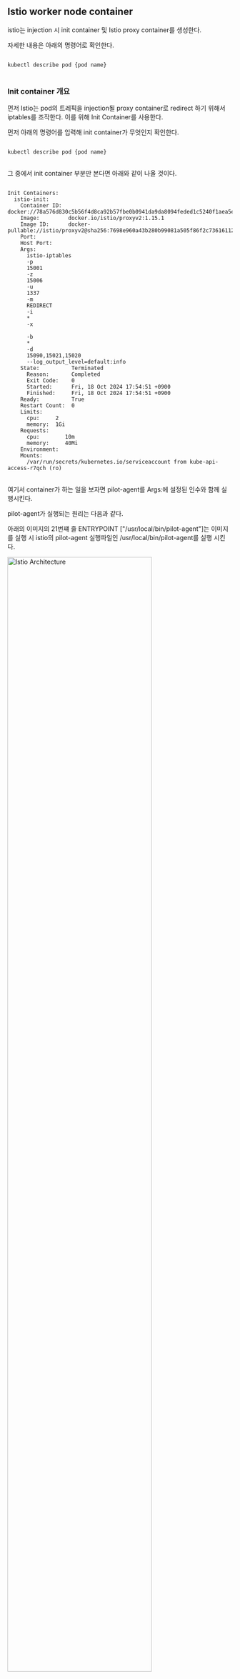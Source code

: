 
## Istio worker node container

istio는 injection 시 init container 및 Istio proxy container를 생성한다.

자세한 내용은 아래의 명령어로 확인한다.
<pre>
<code>
kubectl describe pod {pod name}
</code>
</pre>



### Init container 개요

먼저 Istio는 pod의 트레픽을 injection될 proxy container로 redirect 하기 위해서 iptables를 조작한다. 이를 위해 Init Container를 사용한다. 


먼저 아래의 명령어를 입력해 init container가 무엇인지 확인한다.

<pre>
<code>
kubectl describe pod {pod name}
</code>
</pre>

그 중에서 init container 부분만 본다면 아래와 같이 나올 것이다. 
<pre>
<code>
Init Containers:
  istio-init:
    Container ID:  docker://78a576d830c5b56f4d8ca92b57fbe0b0941da9da8094feded1c5240f1aea5ead
    Image:         docker.io/istio/proxyv2:1.15.1
    Image ID:      docker-pullable://istio/proxyv2@sha256:7698e960a43b280b99081a505f86f2c73616112a57f21a8a9b6ab91c5ce3a682
    Port:          <none>
    Host Port:     <none>
    Args:
      istio-iptables
      -p
      15001
      -z
      15006
      -u
      1337
      -m
      REDIRECT
      -i
      *
      -x

      -b
      *
      -d
      15090,15021,15020
      --log_output_level=default:info
    State:          Terminated
      Reason:       Completed
      Exit Code:    0
      Started:      Fri, 18 Oct 2024 17:54:51 +0900
      Finished:     Fri, 18 Oct 2024 17:54:51 +0900
    Ready:          True
    Restart Count:  0
    Limits:
      cpu:     2
      memory:  1Gi
    Requests:
      cpu:        10m
      memory:     40Mi
    Environment:  <none>
    Mounts:
      /var/run/secrets/kubernetes.io/serviceaccount from kube-api-access-r7qch (ro)
</code>
</pre>

여기서 container가 하는 일을 보자면 pilot-agent를 Args:에 설정된 인수와 함께 실행시킨다.

pilot-agent가 실행되는 원리는 다음과 같다.

아래의 이미지의 21번쨰 줄 ENTRYPOINT ["/usr/local/bin/pilot-agent"]는 이미지를 실행 시 istio의 pilot-agent 실행파일인 /usr/local/bin/pilot-agent를 실행 시킨다.

<img src="./image/istioproxyImage.png" alt="Istio Architecture" width="80%"/>



[인수에 대한 설명은 이 링크를 보면 된다.](https://istio.io/latest/docs/reference/commands/pilot-agent/#pilot-agent-istio-iptables)

pilot-agent istio-iptables는 실행이 완료되면 0을 리턴하여 종료하므로 Container도 종료된다.

나머지 내용은 아래를 참조하라

[Envoy Proxy가 Application Pod에 injection 되는 상세 과정 <- Automatic만 다룸](https://github.com/ByeongHunKim/cloudclub-istio-skyline/issues/12)

[Envoy Proxy가 어떻게 트래픽을 가로채는가?](https://github.com/ByeongHunKim/cloudclub-istio-skyline/issues/9)

[Iptables 개요 및 원리](https://github.com/ByeongHunKim/Cloudclub-istio-skyline/tree/main/members/opp-13/week4)

<br /><br />

### proxy container

Istio의 전반적인 구조는 다음과 같다.
<img src="https://istio-insider.mygraphql.com/en/latest/_images/istio-ports-components.drawio.svg" alt="Istio Architecture" width="100%"/>

[출처](https://istio-insider.mygraphql.com/en/latest/ch1-istio-arch/istio-ports-components.html)

#### Istio-proxy Container 안의 APP

위의 그림에서 보았듯이 Istio-proxy Container안에서는 Pilot agent, Envoy 두 개의 process가 실행된다.

Istio Sidecar Container의 ps 명령어 결과

<pre>
<code>
UID          PID    PPID  C STIME TTY          TIME CMD
istio-p+       1       0  0 08:55 ?        00:00:01 /usr/local/bin/pilot-agent proxy sidecar --domain default.svc.cluster.local --proxyLogLevel=warning --proxyComponentLogLevel=misc:error --log_output_level=default:info --concurrency 2
istio-p+      17       1  0 08:55 ?        00:00:09 /usr/local/bin/envoy -c etc/istio/proxy/envoy-rev.json --drain-time-s 45 --drain-strategy immediate --parent-shutdown-time-s 60 --local-address-ip-version v4 --file-flush-interval-msec 1000 --disable-hot-restart --log-format %Y-%m-%dT%T.%fZ.%l.envoy %n.%v -l warning --component-log-level misc:error --concurrency 2
istio-p+      46       0  0 09:27 pts/0    00:00:00 /bin/bash
istio-p+      69      46  0 10:44 pts/0    00:00:00 ps -ef
</code>
</pre>

pilot-agent, envoy APP은 둘 다 /usr/local/bin에 존재한다. 

이때 pilot-agent의 PID가 1인 이유는 이미지의 ENTRYPOINT가 /usr/local/bin/pilot-agent이기 때문이다. (init container, proxy container 둘 다 같은 이미지를 사용한다.)

Envoy는 PID 1 즉 pilot-agent proxy 명령어에 의하여 실행되었다.

[Istio 시스템이 노출하는 포트에 대한 정보](https://www.anyflow.net/sw-engineer/istio-internals-by-port)

[istio agent 인수에 대한 정보](https://istio.io/latest/docs/reference/commands/pilot-agent/#pilot-agent-proxy)

istio-proxy container 참조 (kubectl describe)
<pre>
<code>
Containers:
  webapp:
    Container ID:   docker://073f1b32bd1abba22f2bcfb93cf7d553e8abcc561b53c07cdae359234e665b2f
    Image:          richardchesterwood/istio-fleetman-webapp-angular:6
    Image ID:       docker-pullable://richardchesterwood/istio-fleetman-webapp-angular@sha256:a7dd53983f3e35445c7a6076f33e61be95c5834780349367a3eb0d51990d0ff9
    Port:           <none>
    Host Port:      <none>
    State:          Running
      Started:      Fri, 18 Oct 2024 17:55:27 +0900
    Ready:          True
    Restart Count:  0
    Environment:
      SPRING_PROFILES_ACTIVE:  production-microservice
    Mounts:
      /var/run/secrets/kubernetes.io/serviceaccount from kube-api-access-r7qch (ro)
  istio-proxy:
    Container ID:  docker://6bb00315cb7a812dada401ee194aaecfa6273a4c1353e4f802ccd5e5c3d010e7
    Image:         docker.io/istio/proxyv2:1.15.1
    Image ID:      docker-pullable://istio/proxyv2@sha256:7698e960a43b280b99081a505f86f2c73616112a57f21a8a9b6ab91c5ce3a682
    Port:          15090/TCP
    Host Port:     0/TCP
    Args:
      proxy
      sidecar
      --domain
      $(POD_NAMESPACE).svc.cluster.local
      --proxyLogLevel=warning
      --proxyComponentLogLevel=misc:error
      --log_output_level=default:info
      --concurrency
      2
    State:          Running
      Started:      Fri, 18 Oct 2024 20:55:20 +0900
    Last State:     Terminated
      Reason:       Completed
      Exit Code:    0
      Started:      Fri, 18 Oct 2024 17:55:27 +0900
      Finished:     Fri, 18 Oct 2024 20:55:19 +0900
    Ready:          True
    Restart Count:  1
    Limits:
      cpu:     2
      memory:  1Gi
    Requests:
      cpu:      10m
      memory:   40Mi
    Readiness:  http-get http://:15021/healthz/ready delay=1s timeout=3s period=2s #success=1 #failure=30
    Environment:
      JWT_POLICY:                    third-party-jwt
      PILOT_CERT_PROVIDER:           istiod
      CA_ADDR:                       istiod.istio-system.svc:15012
      POD_NAME:                      webapp-5cf64d595f-cdqsc (v1:metadata.name)
      POD_NAMESPACE:                 default (v1:metadata.namespace)
      INSTANCE_IP:                    (v1:status.podIP)
      SERVICE_ACCOUNT:                (v1:spec.serviceAccountName)
      HOST_IP:                        (v1:status.hostIP)
      PROXY_CONFIG:                  {}

      ISTIO_META_POD_PORTS:          [
                                     ]
      ISTIO_META_APP_CONTAINERS:     webapp
      ISTIO_META_CLUSTER_ID:         Kubernetes
      ISTIO_META_INTERCEPTION_MODE:  REDIRECT
      ISTIO_META_WORKLOAD_NAME:      webapp
      ISTIO_META_OWNER:              kubernetes://apis/apps/v1/namespaces/default/deployments/webapp
      ISTIO_META_MESH_ID:            cluster.local
      TRUST_DOMAIN:                  cluster.local
    Mounts:
      /etc/istio/pod from istio-podinfo (rw)
      /etc/istio/proxy from istio-envoy (rw)
      /var/lib/istio/data from istio-data (rw)
      /var/run/secrets/credential-uds from credential-socket (rw)
      /var/run/secrets/istio from istiod-ca-cert (rw)
      /var/run/secrets/kubernetes.io/serviceaccount from kube-api-access-r7qch (ro)
      /var/run/secrets/tokens from istio-token (rw)
      /var/run/secrets/workload-spiffe-credentials from workload-certs (rw)
      /var/run/secrets/workload-spiffe-uds from workload-socket (rw)
</code>
</pre>

추가로 etc/istio/proxy에 XDS라는 socket 파일이 있다.
'## srw-rw-rw-인데 리눅스 특성상 socket() 시스템 콜에 의해 생성되었다.

이건 아마 endpoints?
https://my.f5.com/manage/s/article/K000132520



ss -a 시 
Peer Address:Port로 10.97.55.160:15012가 있고 

kubectl exec -it istio-ingressgateway-694859cc5c-qh9r8 -n istio-system -c istio-proxy -- /bin/bash

watch -n 0.1 "ss -a | grep -E 'etc/istio/proxy/XDS|10.97.55.160:15012'"

하면 

tcp   ESTAB     0      0                                        10.244.0.8:59470           10.97.55.160:15012
여기가 39정도 받는다.

https://istio.io/latest/docs/ops/deployment/application-requirements/
이 문서의 istiod의 포트 15012	GRPC로 설정 되있고 istiod의 로컬 ip는 10.97.55.160이므로 맞다.

ip route 시 
istio-proxy@istio-ingressgateway-694859cc5c-qh9r8:/$ ip route
default via 10.244.0.1 dev eth0
10.244.0.0/16 dev eth0 proto kernel scope link src 10.244.0.8
10.244.0.8는 자기 자신의 ip임 다만 다른 경로의 ip를(10.244.0.0/16는 포드 ip 범위) 포워드 시키지 않고 그냥 자기 로컬 ip로 가져온다.


k logs -f webapp-5cf64d595f-cdqsc -c istio-proxy

로 확인한 Envoy 설정


<pre>
<code>
2024-10-18T11:55:20.445512Z     info    Envoy command: [-c etc/istio/proxy/envoy-rev.json --drain-time-s 45 --drain-strategy immediate --parent-shutdown-time-s 60 --local-address-ip-version v4 --file-flush-interval-msec 1000 --disable-hot-restart --log-format %Y-%m-%dT%T.%fZ     %l      envoy %n        %v -l warning --component-log-level misc:error --concurrency 2]
</code>
</pre>

초기 Envoy 구성은 etc/istio/proxy/envoy-rev.json에서 가져옴

이건 자체적으로 있는 파일이 아니라 어디서 가져온 것

docker run --entrypoint="/bin/bash" -it istio/proxyv2:1.15.1

[참조](https://www.envoyproxy.io/docs/envoy/latest/operations/cli)


## Envoy Code 고찰

다음의 글을 기반으로 작성했다.
https://istio-insider.mygraphql.com/en/latest/index.html


Envoy는 Callback design pattern을 사용하는데 이는 일종의 [observer pattern](https://ko.wikipedia.org/wiki/%EC%98%B5%EC%84%9C%EB%B2%84_%ED%8C%A8%ED%84%B4)이다.

Envoy는 서로 다른 compile time을 가지고 있는 어러 Subsystems를 가지고 있다. 주요 모듈은 다음과 같다.

- Buffer - the buffer block
- Api - operating system calls
- Config - Configurations such as XDS.
- Event - Event-driven
- Http - HTTP related
- Http::ConnectionPool - HTTP connection pooling related
- Http1 - HTTP/1.1 related
- Http2 - HTTP/2 related
- Network - IP/TCP/DNS/Socket layer, i.e. OSI L3/L4 related. Includes Envoy Network Filter, Listener, Network::Address and Listener.
- Network::Address - IP address related
- Server - Envoy’s implementation of the Daemon lifecycle as a service.
- Stats - monitoring metrics
- Tcp - TCP and connection pooling related
- Upstream - Upstream related load balancing, health checks, etc.


## Envoy 동작 원리

Envoy는 C언어 라이브러리인 libevent를 사용하여 Linux Kernel의 epoll 이벤트를 감시한다. 

### 여기서 epoll이란?

다중 입출력을 위한 함수로써 여러 fd 를 동시에 차단하면서 fd 중 하나가 차단 없이 읽고 쓸 준비가 될 때 알려준다. select와 poll과는 다르게 실행 할 때 모든 fd들 검사하지 않기 떄문에 병목이 회피된다. 

<pre>
<code>
#inlcude <sys/epoll.h>

Epoll instance 생성 후 fd 반환, 반드시 실행 종료 후 close() 시스템 콜로 닫을 것!
int epoll_create1 (int flags);

//decrecated
int epoll_create (int size);

위에서 생성한 Epoll instance에 fd에 대한 이벤트를 감시하거나 삭제 
int epoll_ctl (int epfd, int op, int fd, struct epoll_event *event);

timeout ms만큼 Epoll instance인 epfd와 연관된 파일의 이벤트를 대기
int epoll_wait (int epfd, struct epoll_event *events, int maxevents, int timeout);
</code>
</pre>

관련해서 O'reilly의 Linux System Programming을 추천한다.

### 아래의 순서와 같이 진행된다. 
<img src="https://istio-insider.mygraphql.com/en/latest/_images/envoy-event-model-loop.drawio.svg" alt="Envoy" width="80%"/>

<br /><br />

Envoy는 epoll을 사용하는 libevent를 사용한다.

1. Envoy worker thread는 epoll_wait를 사용하여 관심있는 소켓에 이벤트가 있을 때까지 기다린다. 이때 worker thread는 커널의 Runnable Queue에서 제외되고 worker thread는 잠든다.
2. 만약 커널이 TCP 네트워크 패킷을 받을 시 Event를 트리거 한다. (epoll_wait 참조)
3. 운영체제는 Envoy worker thread를 커널의 Runnable Queue에 올리고 worker thread는 일어나 실행 가능하게 된다. 그러면 운영체제는 worker thread에 CPU 자원을 할당한다.
4. Envoy는 Event List를 분석 후 알맞은 class의 함수를 callback 한다. FileEventImpl::assignEvents 함수
5. Class의 callback 함수는 callback 함수의(FileEventImpl) upperlayer에 있는 함수를 호출한다.
6. Envoy의 실제 Proxy 동작을 실행한다.
7. Callback이 완료 시 1로 돌아간다.

<br /><br />

<img src="./image/abstract-event-model2.drawio.png" alt="Envoy" width="100%"/>

만약 libevent 개념을 모르겠다면 아래의 링크를 참조할 것

[현재 참조하고 있는 문서가 제공한 libevent 정보](https://istio-insider.mygraphql.com/en/latest/ch2-envoy/arch/event-driven/libevent.html)

[libevent 공식문서](https://libevent.org/doc/event_8h.html)

[한글 번역본](http://wiki.pchero21.com/index.php/Libevent_R4:_Working_with_events)

<br /><br />

## Envoy의 Thread 구조

아래의 글을 기반으로 작성하였다.
https://blog.envoyproxy.io/envoy-threading-model-a8d44b922310

<img src="https://miro.medium.com/v2/resize:fit:720/format:webp/1*mNPG4j0QsUk_4J5milHAKQ.png" alt="Envoy Thread" width="80%"/>

Envoy는 크게 3종류의 THread를 사용한다.

- Main: Server의 시작 및 종료, xDS API 제어(DNS, Health check 포함), 일반적인 Cluster 관리, [runtime](https://www.envoyproxy.io/docs/envoy/v1.32.0/configuration/operations/runtime#config-runtime)(Envoy를 재시작 하지 않고 설정을 바꿀 수 있다.), 
  stat flushing, admin, and general process management (signals, hot restart, etc.)의 기능이 있다. 이때 비동기, non-blocking으로 실행된다.
- Worker: Envoy는 모든 Hardware Thread(물리적인 CPU Thread)를 위해 Woker Thread를 생성한다. (--concurrency로 조정 가능) 각각의 Woker THread는 
  non-blocking으로 실행되며 listener에서 감시 및 새 연결 허가, 연결을 위한 filter stack의 instance화 및 연결의 IO lifetime 조정을 한다.
- File flusher: Envoy가 write하는 모든 파일은 독립적인 blocking flush thread가 있다. Worker Thread는 “non-blocking” event loop로 실행되기 때문에 FileSystem Cached files에 작성할 경우 가끔씩 block될 수 있기 때문이다. 
  따라서 worker thread가 file에 작성할 필요가 있을 때 데이터는 in-memory buffer로 이동하고 최종적으로 file flush thread로 온다. 
  
  참조: (O_NONBLOCK은 open() system call의 Flag로서 가능한 경우 파일을 non-block로 연다. 이때 반환받은 fd를 write() system call하면 non-block모드로 쓰기작업을 하는데 블록될 경우 -1을 반환하면서 errno를 EAGAIN으로 설정한다.) 

[스레드 개념](https://velog.io/@hth3396/%ED%95%98%EB%93%9C%EC%9B%A8%EC%96%B4-%EC%8A%A4%EB%A0%88%EB%93%9C%EC%99%80-%EC%86%8C%ED%94%84%ED%8A%B8%EC%9B%A8%EC%96%B4-%EC%8A%A4%EB%A0%88%EB%93%9C)

[여러 스레드 레벨](https://jbluke.tistory.com/106)

<br /><br />

